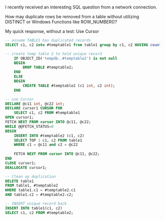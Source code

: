 I recently received an interesting SQL question from a network connection.

How may duplicate rows be removed from a table without utilizing DISTINCT or Windows Functions like ROW_NUMBER()?

My quick response, without a test: Use Cursor

```sql
-- assume TABLE1 has duplicated records
SELECT c1, c2 into #temptable1 from table1 group by c1, c2 HAVING count(*) > 1;

-- create temp table 2 to hold unique record
    IF OBJECT_ID('tempdb..#temptable2') is not null
    BEGIN
        DROP TABLE #temptable2;
    END
    ELSE
    BEGIN
        CREATE TABLE #temptable2 (c1 int, c2 int);
    END

-- use Cursor
DECLARE @c11 int, @c22 int;
DECLARE cursor1 CURSOR FOR
    SELECT c1, c2 FROM #temptable1
OPEN cursor1;
FETCH NEXT FROM cursor INTO @c11, @c22;
WHILE @@FETCH_STATUS=0
BEGIN
    INSERT INTO #temptable2 (c1, c2)
    SELECT TOP 1 c1, c2 FROM table1
    WHERE c1 = @c11 and c2 = @c22
    
    FETCH NEXT FROM cursor INTO @c11, @c22;
END
CLOSE cursor1;
DEALLOCATE cursor1;

-- Clean up duplication
DELETE table1
FROM table1, #temptable2
WHERE table1.c1 = #temptable2.c1
AND table1.c2 = #temptable2.c2;

-- INSERT unique record back
INSERT INTO table1(c1, c2)
SELECT c1, c2 FROM #temptable2;
```

